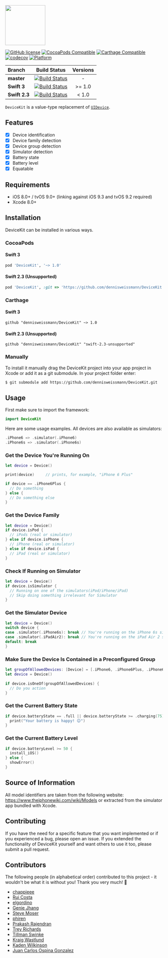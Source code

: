 <img src="https://cdn.rawgit.com/dennisweissmann/DeviceKit/master/DeviceKit.svg" height="128">

[![GitHub license](https://img.shields.io/badge/license-MIT-lightgrey.svg)](https://raw.githubusercontent.com/dennisweissmann/DeviceKit/master/LICENSE)
[![CocoaPods Compatible](https://img.shields.io/cocoapods/v/DeviceKit.svg)](https://cocoapods.org/pods/DeviceKit)
[![Carthage Compatible](https://img.shields.io/badge/Carthage-compatible-4BC51D.svg?style=flat)](https://github.com/Carthage/Carthage)
[![codecov](https://codecov.io/gh/dennisweissmann/DeviceKit/branch/master/graph/badge.svg)](https://codecov.io/gh/dennisweissmann/DeviceKit)
[![Platform](https://img.shields.io/cocoapods/p/DeviceKit.svg?style=flat)](http://cocoadocs.org/docsets/DeviceKit)


| Branch | Build Status | Versions |
|:---------|:--------------:|:----------:|
| **master** |[![Build Status](https://travis-ci.org/dennisweissmann/DeviceKit.svg?branch=master)](https://travis-ci.org/dennisweissmann/DeviceKit)| - |
| **Swift 3** |[![Build Status](https://travis-ci.org/dennisweissmann/DeviceKit.svg?branch=swift-3.0)](https://travis-ci.org/dennisweissmann/DeviceKit)| >= 1.0 |
| **Swift 2.3** |[![Build Status](https://travis-ci.org/dennisweissmann/DeviceKit.svg?branch=swift-2.3-unsupported)](https://travis-ci.org/dennisweissmann/DeviceKit)| < 1.0 |

`DeviceKit` is a value-type replacement of [`UIDevice`](https://developer.apple.com/library/ios/documentation/UIKit/Reference/UIDevice_Class/).

## Features

- [x] Device identification
- [x] Device family detection
- [x] Device group detection
- [x] Simulator detection
- [x] Battery state
- [x] Battery level
- [x] Equatable

## Requirements

- iOS 8.0+ / tvOS 9.0+ (linking against iOS 9.3 and tvOS 9.2 required)
- Xcode 8.0+

## Installation
DeviceKit can be installed in various ways.

### CocoaPods

#### Swift 3
```ruby
pod 'DeviceKit', '~> 1.0'
```
#### Swift 2.3 (Unsupported)
```ruby
pod 'DeviceKit', :git => 'https://github.com/dennisweissmann/DeviceKit.git', :branch => 'swift-2.3-unsupported'
```

### Carthage

#### Swift 3
```ogdl
github "dennisweissmann/DeviceKit" ~> 1.0
```
#### Swift 2.3 (Unsupported)
```ogdl
github "dennisweissmann/DeviceKit" "swift-2.3-unsupported"
```

### Manually
To install it manually drag the DeviceKit project into your app project in Xcode or add it as a git submodule.
In your project folder enter:
```bash
$ git submodule add https://github.com/dennisweissmann/DeviceKit.git
```

## Usage
First make sure to import the framework:
```swift
import DeviceKit
```

Here are some usage examples. All devices are also available as simulators:
```swift
.iPhone6 => .simulator(.iPhone6)
.iPhone6s => .simulator(.iPhone6s)
```

### Get the Device You're Running On
```swift
let device = Device()

print(device)     // prints, for example, "iPhone 6 Plus"

if device == .iPhone6Plus {
  // Do something
} else {
  // Do something else
}
```

### Get the Device Family
```swift
let device = Device()
if device.isPod {
  // iPods (real or simulator)
} else if device.isPhone {
  // iPhone (real or simulator)
} else if device.isPad {
  // iPad (real or simulator)
}
```

### Check If Running on Simulator
```swift
let device = Device()
if device.isSimulator {
  // Running on one of the simulators(iPod/iPhone/iPad) 
  // Skip doing something irrelevant for Simulator
} 
```

### Get the Simulator Device
```swift
let device = Device()
switch device {
case .simulator(.iPhone6s): break // You're running on the iPhone 6s simulator
case .simulator(.iPadAir2): break // You're running on the iPad Air 2 simulator
default: break
}
```
 
### Make Sure the Device Is Contained in a Preconfigured Group
```swift
let groupOfAllowedDevices: [Device] = [.iPhone6, .iPhone6Plus, .iPhone6s, .iPhone6sPlus, .simulator(.iPhone6), .simulator(.iPhone6Plus), .simulator(.iPhone6s), .simulator(.iPhone6sPlus)]
let device = Device()
 
if device.isOneOf(groupOfAllowedDevices) {
  // Do you action
}
```

### Get the Current Battery State
```swift
if device.batteryState == .full || device.batteryState >= .charging(75) {
  print("Your battery is happy! 😊")
}
```

### Get the Current Battery Level
```swift
if device.batteryLevel >= 50 {
  install_iOS()
} else {
  showError()
}
```

## Source of Information
All model identifiers are taken from the following website: https://www.theiphonewiki.com/wiki/Models or extracted from the simulator app bundled with Xcode.

## Contributing
If you have the need for a specific feature that you want implemented or if you experienced a bug, please open an issue.
If you extended the functionality of DeviceKit yourself and want others to use it too, please submit a pull request.

## Contributors
The following people (in alphabetical order) contributed to this project - it wouldn't be what it is without you! Thank you very much! 🙏

- [chappieee](https://github.com/chappieee)
- [Rui Costa](https://github.com/ruipfcosta)
- [elgordino](https://github.com/elgordino)
- [Genie Jhang](https://github.com/geniejhang)
- [Steve Moser](https://github.com/stevemoser)
- [phiren](https://github.com/phiren)
- [Prakash Rajendran](https://github.com/dearprakash)
- [Trey Richards](https://github.com/treyrich)
- [Tillman Swinke](https://github.com/tswinke)
- [Kraig Wastlund](https://github.com/KraigWastlund)
- [Kaden Wilkinson](https://github.com/kdawgwilk)
- [Juan Carlos Ospina Gonzalez](https://github.com/piterwilson)
